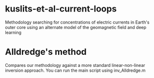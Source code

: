 # kuslits-et-al-current-loops
Methodology searching for concentrations of electric currents in Earth's outer core using an alternate model of the geomagnetic field and deep learning

# Alldredge's method
Compares our methodology against a more standard linear-non-linear inversion approach.
You can run the main script using inv_Alldredge.m
